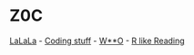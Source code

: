 
Z0C
======

[LaLaLa](https://github.com/ttltrk/ELSE/blob/master/LAN/ENG/LAN.MD) -
[Coding stuff](https://github.com/ttltrk/PRG/blob/master/CODING.MD) -
[W**O](https://github.com/ttltrk/ELSE/blob/master/PWR/PWR.MD) -
[R like Reading](https://github.com/ttltrk/BKS/blob/master/README.MD)



